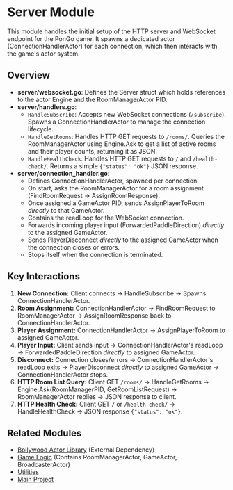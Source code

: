 
# Server Module

This module handles the initial setup of the HTTP server and WebSocket endpoint for the PonGo game. It spawns a dedicated actor (ConnectionHandlerActor) for each connection, which then interacts with the game's actor system.

## Overview

-   **server/websocket.go**: Defines the Server struct which holds references to the actor Engine and the RoomManagerActor PID.
-   **server/handlers.go**:
    -   `HandleSubscribe`: Accepts new WebSocket connections (`/subscribe`). Spawns a ConnectionHandlerActor to manage the connection lifecycle.
    -   `HandleGetRooms`: Handles HTTP GET requests to `/rooms/`. Queries the RoomManagerActor using Engine.Ask to get a list of active rooms and their player counts, returning it as JSON.
    -   `HandleHealthCheck`: Handles HTTP GET requests to `/` and `/health-check/`. Returns a simple `{"status": "ok"}` JSON response.
-   **server/connection_handler.go**:
    -   Defines ConnectionHandlerActor, spawned per connection.
    -   On start, asks the RoomManagerActor for a room assignment (FindRoomRequest -> AssignRoomResponse).
    -   Once assigned a GameActor PID, sends AssignPlayerToRoom *directly* to that GameActor.
    -   Contains the readLoop for the WebSocket connection.
    -   Forwards incoming player input (ForwardedPaddleDirection) *directly* to the assigned GameActor.
    -   Sends PlayerDisconnect *directly* to the assigned GameActor when the connection closes or errors.
    -   Stops itself when the connection is terminated.

## Key Interactions

1.  **New Connection:** Client connects -> HandleSubscribe -> Spawns ConnectionHandlerActor.
2.  **Room Assignment:** ConnectionHandlerActor -> FindRoomRequest to RoomManagerActor -> AssignRoomResponse back to ConnectionHandlerActor.
3.  **Player Assignment:** ConnectionHandlerActor -> AssignPlayerToRoom to assigned GameActor.
4.  **Player Input:** Client sends input -> ConnectionHandlerActor's readLoop -> ForwardedPaddleDirection *directly* to assigned GameActor.
5.  **Disconnect:** Connection closes/errors -> ConnectionHandlerActor's readLoop exits -> PlayerDisconnect *directly* to assigned GameActor -> ConnectionHandlerActor stops.
6.  **HTTP Room List Query:** Client GET `/rooms/` -> HandleGetRooms -> Engine.Ask(RoomManagerPID, GetRoomListRequest) -> RoomManagerActor replies -> JSON response to client.
7.  **HTTP Health Check:** Client GET `/` or `/health-check/` -> HandleHealthCheck -> JSON response `{"status": "ok"}`.

## Related Modules

*   [Bollywood Actor Library](https://github.com/lguibr/bollywood) (External Dependency)
*   [Game Logic](../game/README.md) (Contains RoomManagerActor, GameActor, BroadcasterActor)
*   [Utilities](../utils/README.md)
*   [Main Project](../README.md)